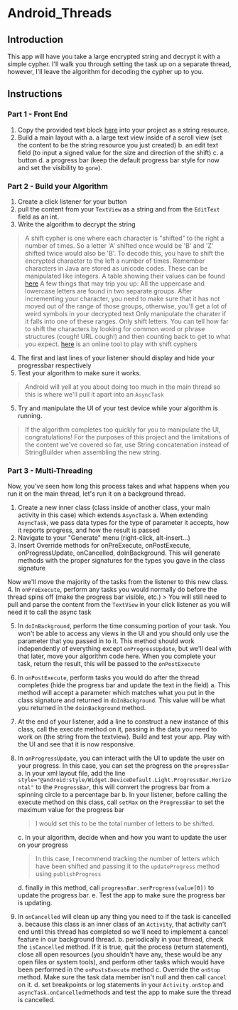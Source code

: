 # Android_Threads

## Introduction

This app will have you take a large encrypted string and decrypt it with a simple cypher. I'll walk you through setting the task up on a separate thread, however, I'll leave the algorithm for decoding the cypher up to you.

## Instructions

### Part 1 - Front End
1. Copy the provided text block [here](https://github.com/LambdaSchool/Android_Threads/blob/master/encoded_content.txt) into your project as a string resource.
2. Build a main layout with 
	a. a large text view inside of a scroll view (set the content to be the string resource you just created)
	b. an edit text field (to input a signed value for the size and direction of the shift)
	c. a button
	d. a progress bar (keep the default progress bar style for now and set the visibility to `gone`).

### Part 2 - Build your Algorithm
1. Create a click listener for your button
2. pull the content from your `TextView` as a string and from the `EditText` field as an int. 
3. Write the algorithm to decrypt the string
> A shift cypher is one where each character is "shifted" to the right a number of times. So a letter 'A' shifted once would be 'B' and 'Z' shifted twice would also be 'B'. To decode this, you have to shift the encrypted character to the left a number of times.
> Remember characters in Java are stored as unicode codes. These can be manipulated like integers. A table showing their values can be found  [here](https://www.rapidtables.com/code/text/unicode-characters.html)
> A few things that may trip you up:
> 	All the uppercase and lowercase letters are found in two separate groups. After incrementing your character, you need to make sure that it has not moved out of the range of those groups, otherwise, you'll get a lot of weird symbols in your decrypted text
> 	Only manipulate the charater if it falls into one of these ranges. Only shift letters.
> 	You can tell how far to shift the characters by looking for common word or phrase structures (cough! URL cough!) and then counting back to get to what you expect. [here](http://rumkin.com/tools/cipher/caesar.php) is an online tool to play with shift cyphers


4. The first and last lines of your listener should display and hide your progressbar respectively
5. Test your algorithm to make sure it works.
> Android will yell at you about doing too much in the main thread so this is where we'll pull it apart into an `AsyncTask`


5. Try and manipulate the UI of your test device while your algorithm is running.
> If the algorithm completes too quickly for you to manipulate the UI, congratulations! For the purposes of this project and the limitations of the content we've covered so far, use String concatenation instead of StringBuilder when assembling the new string.


### Part 3 - Multi-Threading
Now, you've seen how long this process takes and what happens when you run it on the main thread, let's run it on a background thread.
1. Create a new inner class (class inside of another class, your main activity in this case) which extends `AsyncTask`
	a. When extending `AsyncTask`, we pass data types for the type of parameter it accepts, how it reports progress, and how the result is passed
2. Navigate to your "Generate" menu (right-click, alt-insert...)
3. Insert Override methods for onPreExecute, onPostExecute, onProgressUpdate, onCancelled, doInBackground. This will generate methods with the proper signatures for the types you gave in the class signature

Now we'll move the majority of the tasks from the listener to this new class.
4. In `onPreExecute`, perform any tasks you would normally do before the thread spins off (make the progress bar visible, etc.)
    > You will still need to pull and parse the content from the `TextView` in your click listener as you will need it to call the async task

5. In `doInBackground`, perform the time consuming portion of your task. You won't be able to access any views in the UI and you should only use the parameter that you passed in to it. This method should work independently of everything except `onProgressUpdate`, but we'll deal with that later, move your algorithm code here. When you complete your task, return the result, this will be passed to the `onPostExecute`
6. In `onPostExecute`, perform tasks you would do after the thread completes (hide the progress bar and update the text in the field)
	a. This method will accept a parameter which matches what you put in the class signature and returned in `doInBackground`. This value will be what you returned in the `doinBackground` method.
7. At the end of your listener, add a line to construct a new instance of this class, call the execute method on it, passing in the data you need to work on (the string from the textview). Build and test your app. Play with the UI and see that it is now responsive.

8. In `onProgressUpdate`, you can interact with the UI to update the user on your progress. In this case, you can set the progress on the `progressBar`
	a. In your xml layout file, add the line `style="@android:style/Widget.DeviceDefault.Light.ProgressBar.Horizontal"` to the `ProgressBar`, this will convert the progress bar from a spinning circle to a percentage bar
	b. In your listener, before calling the execute method on this class, call `setMax` on the `ProgressBar` to set the maximum value for the progress bar
	> I would set this to be the total number of letters to be shifted.
	
	c. In your algorithm, decide when and how you want to update the user on your progress
	> In this case, I recommend tracking the number of letters which have been shifted and passing it to the `updateProgress` method using `publishProgress`
	
	d. finally in this method, call `progressBar.serProgress(value[0])` to update the progress bar.
	e. Test the app to make sure the progress bar is updating.

9. In `onCancelled` will clean up any thing you need to if the task is cancelled
	a. because this class is an inner class of an `Activity`, that activity can't end until this thread has completed so we'll need to implement a cancel feature in our background thread.
	b. periodically in your thread, check the `isCancelled` method. If it is true, quit the process (return statement), close all open resources (you shouldn't have any, these would be any open files or system tools), and perform other tasks which would have been performed in the `onPostsExecute` method
	c. Override the `onStop` method. Make sure the task data member isn't null and then call `cancel` on it.
	d. set breakpoints or log statements in your `Activity.onStop` and `asyncTask.onCancelled`methods and test the app to make sure the thread is cancelled.
